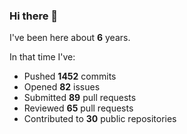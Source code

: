 ### Hi there 👋

I've been here about **6** years.

In that time I've:

- Pushed **1452** commits
- Opened **82** issues
- Submitted **89** pull requests
- Reviewed **65** pull requests
- Contributed to **30** public repositories

<!-- ![My scrobbles](https://lastfm-recently-played.vercel.app/api?user=dotdub) -->
